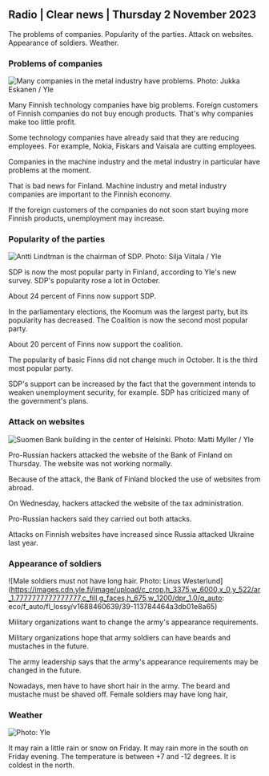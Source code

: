 ## Radio \| Clear news \| Thursday 2 November 2023

The problems of companies. Popularity of the parties. Attack on websites. Appearance of soldiers. Weather.

### Problems of companies

![Many companies in the metal industry have problems. Photo: Jukka Eskanen / Yle](https://images.cdn.yle.fi/image/upload/c_crop,h_2268,w_4031,x_0,y_410/ar_1.7777777777777777,c_fill,g_faces,h_675,w_1200/dpr_1.0/q_auto:eco/f_auto/fl_lossy/v1698216498/39-11907536538b9d499762)

Many Finnish technology companies have big problems. Foreign customers of Finnish companies do not buy enough products. That's why companies make too little profit.

Some technology companies have already said that they are reducing employees. For example, Nokia, Fiskars and Vaisala are cutting employees.

Companies in the machine industry and the metal industry in particular have problems at the moment.

That is bad news for Finland. Machine industry and metal industry companies are important to the Finnish economy.

If the foreign customers of the companies do not soon start buying more Finnish products, unemployment may increase.

### Popularity of the parties

![Antti Lindtman is the chairman of SDP. Photo: Silja Viitala / Yle](https://images.cdn.yle.fi/image/upload/c_crop,h_2241,w_3984,x_0,y_0/ar_1.7777777777777777,c_fill,g_faces,h_675,w_1200/dpr_1.0/q_auto:eco/f_auto/fl_lossy/v1696930784/39-118400565251b6be058f)

SDP is now the most popular party in Finland, according to Yle's new survey. SDP's popularity rose a lot in October.

About 24 percent of Finns now support SDP.

In the parliamentary elections, the Koomum was the largest party, but its popularity has decreased. The Coalition is now the second most popular party.

About 20 percent of Finns now support the coalition.

The popularity of basic Finns did not change much in October. It is the third most popular party.

SDP's support can be increased by the fact that the government intends to weaken unemployment security, for example. SDP has criticized many of the government's plans.

### Attack on websites

![Suomen Bank building in the center of Helsinki. Photo: Matti Myller / Yle ](https://images.cdn.yle.fi/image/upload/c_crop,h_1391,w_2472,x_0,y_112/ar_1.7777777777777777,c_fill,g_faces,h_675,w_1200/dpr_1.0/q_auto:eco/f_auto/fl_lossy/v1587997073/39-6686595ea6e8fc70cab)

Pro-Russian hackers attacked the website of the Bank of Finland on Thursday. The website was not working normally.

Because of the attack, the Bank of Finland blocked the use of websites from abroad.

On Wednesday, hackers attacked the website of the tax administration.

Pro-Russian hackers said they carried out both attacks.

Attacks on Finnish websites have increased since Russia attacked Ukraine last year.

### Appearance of soldiers

![Male soldiers must not have long hair. Photo: Linus Westerlund](https://images.cdn.yle.fi/image/upload/c_crop,h_3375,w_6000,x_0,y_522/ar_1.7777777777777777,c_fill,g_faces,h_675,w_1200/dpr_1.0/q_auto: eco/f_auto/fl_lossy/v1688460639/39-113784464a3db01e8a65)

Military organizations want to change the army's appearance requirements.

Military organizations hope that army soldiers can have beards and mustaches in the future.

The army leadership says that the army's appearance requirements may be changed in the future.

Nowadays, men have to have short hair in the army. The beard and mustache must be shaved off. Female soldiers may have long hair,

### Weather

![ Photo: Yle](https://images.cdn.yle.fi/image/upload/c_crop,h_1080,w_1919,x_0,y_0/ar_1.7777777777777777,c_fill,g_faces,h_675,w_1200/dpr_1.0/q_auto:eco/f_auto/fl_lossy/v1698940434/39-11951316543c5fbc620f)

It may rain a little rain or snow on Friday. It may rain more in the south on Friday evening. The temperature is between +7 and -12 degrees. It is coldest in the north.
